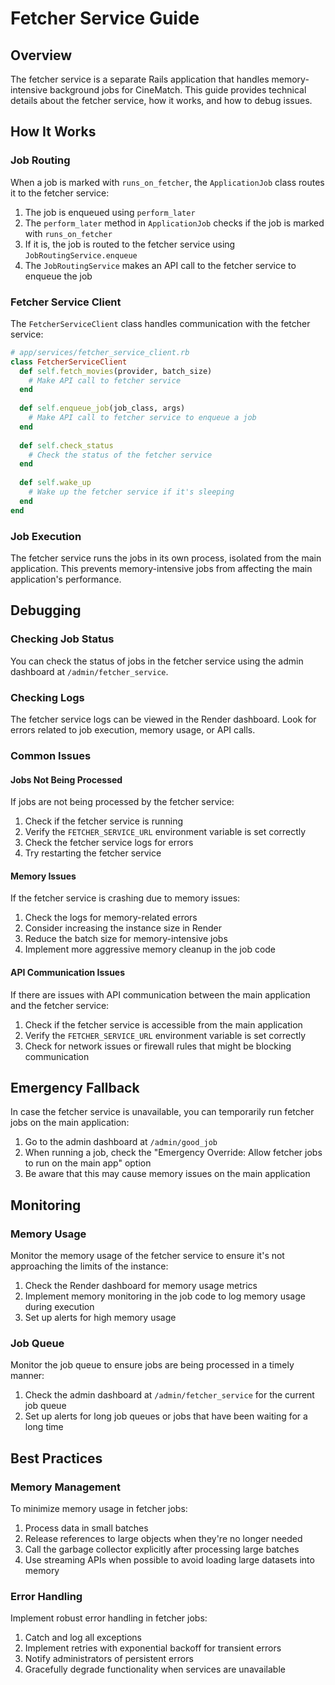 # Fetcher Service Guide

## Overview

The fetcher service is a separate Rails application that handles memory-intensive background jobs for CineMatch. This guide provides technical details about the fetcher service, how it works, and how to debug issues.

## How It Works

### Job Routing

When a job is marked with `runs_on_fetcher`, the `ApplicationJob` class routes it to the fetcher service:

1. The job is enqueued using `perform_later`
2. The `perform_later` method in `ApplicationJob` checks if the job is marked with `runs_on_fetcher`
3. If it is, the job is routed to the fetcher service using `JobRoutingService.enqueue`
4. The `JobRoutingService` makes an API call to the fetcher service to enqueue the job

### Fetcher Service Client

The `FetcherServiceClient` class handles communication with the fetcher service:

```ruby
# app/services/fetcher_service_client.rb
class FetcherServiceClient
  def self.fetch_movies(provider, batch_size)
    # Make API call to fetcher service
  end
  
  def self.enqueue_job(job_class, args)
    # Make API call to fetcher service to enqueue a job
  end
  
  def self.check_status
    # Check the status of the fetcher service
  end
  
  def self.wake_up
    # Wake up the fetcher service if it's sleeping
  end
end
```

### Job Execution

The fetcher service runs the jobs in its own process, isolated from the main application. This prevents memory-intensive jobs from affecting the main application's performance.

## Debugging

### Checking Job Status

You can check the status of jobs in the fetcher service using the admin dashboard at `/admin/fetcher_service`.

### Checking Logs

The fetcher service logs can be viewed in the Render dashboard. Look for errors related to job execution, memory usage, or API calls.

### Common Issues

#### Jobs Not Being Processed

If jobs are not being processed by the fetcher service:

1. Check if the fetcher service is running
2. Verify the `FETCHER_SERVICE_URL` environment variable is set correctly
3. Check the fetcher service logs for errors
4. Try restarting the fetcher service

#### Memory Issues

If the fetcher service is crashing due to memory issues:

1. Check the logs for memory-related errors
2. Consider increasing the instance size in Render
3. Reduce the batch size for memory-intensive jobs
4. Implement more aggressive memory cleanup in the job code

#### API Communication Issues

If there are issues with API communication between the main application and the fetcher service:

1. Check if the fetcher service is accessible from the main application
2. Verify the `FETCHER_SERVICE_URL` environment variable is set correctly
3. Check for network issues or firewall rules that might be blocking communication

## Emergency Fallback

In case the fetcher service is unavailable, you can temporarily run fetcher jobs on the main application:

1. Go to the admin dashboard at `/admin/good_job`
2. When running a job, check the "Emergency Override: Allow fetcher jobs to run on the main app" option
3. Be aware that this may cause memory issues on the main application

## Monitoring

### Memory Usage

Monitor the memory usage of the fetcher service to ensure it's not approaching the limits of the instance:

1. Check the Render dashboard for memory usage metrics
2. Implement memory monitoring in the job code to log memory usage during execution
3. Set up alerts for high memory usage

### Job Queue

Monitor the job queue to ensure jobs are being processed in a timely manner:

1. Check the admin dashboard at `/admin/fetcher_service` for the current job queue
2. Set up alerts for long job queues or jobs that have been waiting for a long time

## Best Practices

### Memory Management

To minimize memory usage in fetcher jobs:

1. Process data in small batches
2. Release references to large objects when they're no longer needed
3. Call the garbage collector explicitly after processing large batches
4. Use streaming APIs when possible to avoid loading large datasets into memory

### Error Handling

Implement robust error handling in fetcher jobs:

1. Catch and log all exceptions
2. Implement retries with exponential backoff for transient errors
3. Notify administrators of persistent errors
4. Gracefully degrade functionality when services are unavailable 
